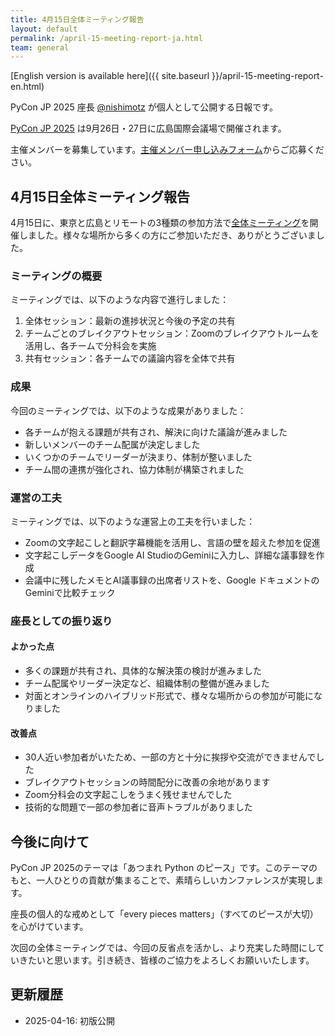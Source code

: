 ```yaml
---
title: 4月15日全体ミーティング報告
layout: default
permalink: /april-15-meeting-report-ja.html
team: general
---
```


[English version is available here]({{ site.baseurl }}/april-15-meeting-report-en.html)

PyCon JP 2025 座長 [@nishimotz](https://d.nishimotz.com/aboutme) が個人として公開する日報です。

[PyCon JP 2025](https://2025.pycon.jp/) は9月26日・27日に広島国際会議場で開催されます。

主催メンバーを募集しています。[主催メンバー申し込みフォーム](https://forms.gle/7irqYKhZVj7AY7LfA)からご応募ください。



## 4月15日全体ミーティング報告

4月15日に、東京と広島とリモートの3種類の参加方法で[全体ミーティング](https://pyconjp-staff.connpass.com/event/350595/)を開催しました。様々な場所から多くの方にご参加いただき、ありがとうございました。

### ミーティングの概要

ミーティングでは、以下のような内容で進行しました：

1. 全体セッション：最新の進捗状況と今後の予定の共有
2. チームごとのブレイクアウトセッション：Zoomのブレイクアウトルームを活用し、各チームで分科会を実施
3. 共有セッション：各チームでの議論内容を全体で共有

### 成果

今回のミーティングでは、以下のような成果がありました：

- 各チームが抱える課題が共有され、解決に向けた議論が進みました
- 新しいメンバーのチーム配属が決定しました
- いくつかのチームでリーダーが決まり、体制が整いました
- チーム間の連携が強化され、協力体制が構築されました

### 運営の工夫

ミーティングでは、以下のような運営上の工夫を行いました：

- Zoomの文字起こしと翻訳字幕機能を活用し、言語の壁を超えた参加を促進
- 文字起こしデータをGoogle AI StudioのGeminiに入力し、詳細な議事録を作成
- 会議中に残したメモとAI議事録の出席者リストを、Google ドキュメントのGeminiで比較チェック

### 座長としての振り返り

#### よかった点

- 多くの課題が共有され、具体的な解決策の検討が進みました
- チーム配属やリーダー決定など、組織体制の整備が進みました
- 対面とオンラインのハイブリッド形式で、様々な場所からの参加が可能になりました

#### 改善点

- 30人近い参加者がいたため、一部の方と十分に挨拶や交流ができませんでした
- ブレイクアウトセッションの時間配分に改善の余地があります
- Zoom分科会の文字起こしをうまく残せませんでした
- 技術的な問題で一部の参加者に音声トラブルがありました

## 今後に向けて

PyCon JP 2025のテーマは「あつまれ Python のピース」です。このテーマのもと、一人ひとりの貢献が集まることで、素晴らしいカンファレンスが実現します。

座長の個人的な戒めとして「every pieces matters」（すべてのピースが大切）を心がけています。

次回の全体ミーティングでは、今回の反省点を活かし、より充実した時間にしていきたいと思います。引き続き、皆様のご協力をよろしくお願いいたします。



## 更新履歴

- 2025-04-16: 初版公開
